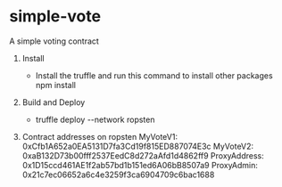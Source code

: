 # simple-vote
A simple voting contract

1. Install
    - Install the truffle and run this command to install other packages
        npm install

2. Build and Deploy
    - truffle deploy --network ropsten
    
3. Contract addresses on ropsten
    MyVoteV1: 0xCfb1A652a0EA5131D7fa3Cd19f815ED887074E3c
    MyVoteV2: 0xaB132D73b00fff2537EedC8d272aAfd1d4862ff9
    ProxyAddress: 0x1D15ccd461AE1f2ab57bd1b151ed6A06bB8507a9
    ProxyAdmin: 0x21c7ec06652a6c4e3259f3ca6904709c6bac1688